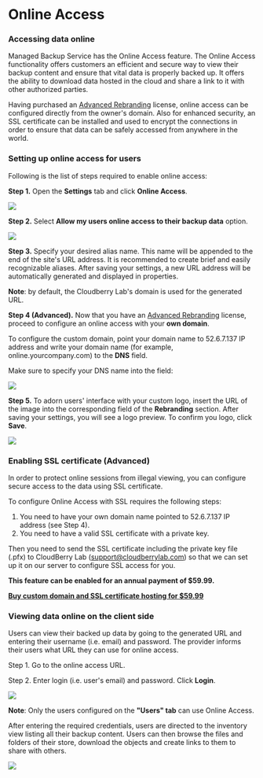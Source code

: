 # Online Access

### Accessing data online

Managed Backup Service has the Online Access feature. The Online Access functionality offers customers an efficient and secure way to view their backup content and ensure that vital data is properly backed up. It offers the ability to download data hosted in the cloud and share a link to it with other authorized parties.

Having purchased an [Advanced Rebranding](https://order.shareit.com/cart/new?vendorid=200082138&PRODUCT[300577211]=1) license, online access can be configured directly from the owner's domain. Also for enhanced security, an SSL certificate can be installed and used to encrypt the connections in order to ensure that data can be safely accessed from anywhere in the world.

### Setting up online access for users

Following is the list of steps required to enable online access:

**Step 1.** Open the **Settings** tab and click **Online Access**.

![](https://mspbackups.com/contents/images/OnlineAccess_Tab.png)

**Step 2.** Select **Allow my users online access to their backup data** option.

![](https://mspbackups.com/contents/images/OnlineAccess_Tab2.png)

**Step 3.** Specify your desired alias name. This name will be appended to the end of the site's URL address. It is recommended to create brief and easily recognizable aliases. After saving your settings, a new URL address will be automatically generated and displayed in properties.

**Note**: by default, the Cloudberry Lab's domain is used for the generated URL.

**Step 4 \(Advanced\).** Now that you have an [Advanced Rebranding](https://order.shareit.com/cart/new?vendorid=200082138&PRODUCT[300577211]=1) license, proceed to configure an online access with your **own domain**.

To configure the custom domain, point your domain name to 52.6.7.137 IP address and write your domain name \(for example, online.yourcompany.com\) to the **DNS** field. 

Make sure to specify your DNS name into the field:

![](https://mspbackups.com/contents/images/onlinedns1.png)

**Step 5.** To adorn users' interface with your custom logo, insert the URL of the image into the corresponding field of the **Rebranding** section. After saving your settings, you will see a logo preview. To confirm you logo, click **Save**.

![](https://mspbackups.com/contents/images/OnlineAccess_Logo.png)

### Enabling SSL certificate \(Advanced\)

In order to protect online sessions from illegal viewing, you can configure secure access to the data using SSL certificate.

To configure Online Access with SSL requires the following steps:  
1. You need to have your own domain name pointed to 52.6.7.137 IP address \(see Step 4\).  
2. You need to have a valid SSL certificate with a private key.

Then you need to send the SSL certificate including the private key file \(.pfx\) to CloudBerry Lab \([support@cloudberrylab.com](mailto:support@cloudberrylab.com</)\) so that we can set up it on our server to configure SSL access for you.

**This feature can be enabled for an annual payment of $59.99.**

[**Buy custom domain and SSL certificate hosting for $59.99**](https://secure.shareit.com/shareit/checkout.html?productid=300634267)

### Viewing data online on the client side

Users can view their backed up data by going to the generated URL and entering their username \(i.e. email\) and password. The provider informs their users what URL they can use for online access.

Step 1. Go to the online access URL.

Step 2. Enter login \(i.e. user's email\) and password. Click **Login**.

![](https://mspbackups.com/contents/images/oa_4.png)

**Note**: Only the users configured on the **"Users" tab** can use Online Access.

After entering the required credentials, users are directed to the inventory view listing all their backup content. Users can then browse the files and folders of their store, download the objects and create links to them to share with others.

![](https://mspbackups.com/contents/images/oa_5.png)

